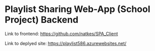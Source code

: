 # Playlist Sharing Web-App (School Project) Backend

Link to frontend: https://github.com/natkes/SPA_Client

Link to deplyed site: https://playlist586.azurewebsites.net/
